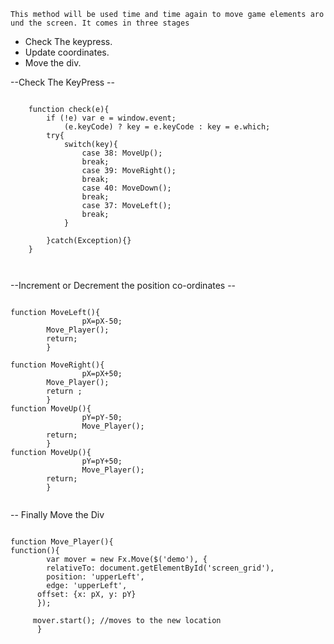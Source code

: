 `This method will be used time and time again to move game elements around the screen. It comes in three stages`

  - Check The keypress.
  - Update coordinates.
  - Move the div.

\--Check The KeyPress --

`  `  
`    function check(e){`  
`        if (!e) var e = window.event;`  
`            (e.keyCode) ? key = e.keyCode : key = e.which;`  
`        try{`  
`            switch(key){`  
`                case 38: MoveUp(); `  
`                break;   `  
`                case 39: MoveRight(); `  
`                break; `  
`                case 40: MoveDown(); `  
`                break;`  
`                case 37: MoveLeft(); `  
`                break;      `  
`            }`  
`            `  
`        }catch(Exception){}`  
`    }`  
`  `  
` `

\--Increment or Decrement the position co-ordinates --

`  `  
`function MoveLeft(){`  
`                pX=pX-50;`  
`        Move_Player();`  
`        return;`  
`        }`  
`  `  
`function MoveRight(){`  
`                pX=pX+50;`  
`        Move_Player();`  
`        return ;`  
`        }`  
`function MoveUp(){`  
`                pY=pY-50;`  
`                Move_Player();`  
`        return;`  
`        }`  
`function MoveUp(){`  
`                pY=pY+50;`  
`                Move_Player();`  
`        return;`  
`        }`  
` `

\-- Finally Move the Div

`  `  
`function Move_Player(){ `  
`function(){ `  
`        var mover = new Fx.Move($('demo'), {`  
`        relativeTo: document.getElementById('screen_grid'),`  
`        position: 'upperLeft',`  
`        edge: 'upperLeft',`  
`      offset: {x: pX, y: pY}`  
`      });`  
`      `  
`     mover.start(); //moves to the new location`  
`      }`  
` `  
` `
